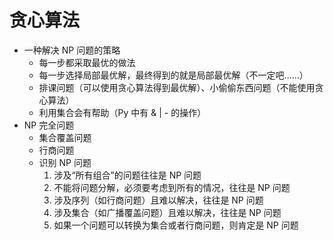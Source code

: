 # 贪心算法
- 一种解决 NP 问题的策略
  - 每一步都采取最优的做法
  - 每一步选择局部最优解，最终得到的就是局部最优解（不一定吧……）
  - 排课问题（可以使用贪心算法得到最优解）、小偷偷东西问题（不能使用贪心算法）
  - 利用集合会有帮助（Py 中有 & | - 的操作）
- NP 完全问题
  - 集合覆盖问题
  - 行商问题
  - 识别 NP 问题
    1. 涉及“所有组合”的问题往往是 NP 问题
    2. 不能将问题分解，必须要考虑到所有的情况，往往是 NP 问题
    3. 涉及序列（如行商问题）且难以解决，往往是 NP 问题
    4. 涉及集合（如广播覆盖问题）且难以解决，往往是 NP 问题
    5. 如果一个问题可以转换为集合或者行商问题，则肯定是 NP 问题